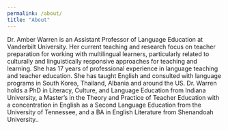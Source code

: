 ```yaml
---
permalink: /about/
title: "About"
---
```


Dr. Amber Warren is an Assistant Professor of Language Education at Vanderbilt University. Her current teaching and research focus on teacher preparation for working with multilingual learners, particularly related to culturally and linguistically responsive approaches for teaching and learning. She has 17 years of professional experience in language teaching and teacher education. She has taught English and consulted with language programs in South Korea, Thailand, Albania and around the US. Dr. Warren holds a PhD in Literacy, Culture, and Language Education from Indiana University, a Master’s in the Theory and Practice of Teacher Education with a concentration in English as a Second Language Education from the University of Tennessee, and a BA in English Literature from Shenandoah University..
